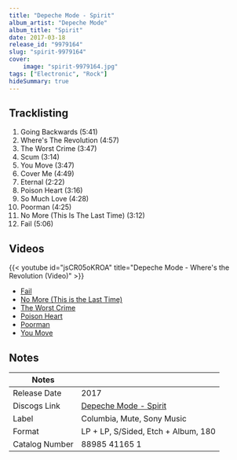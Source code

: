 ```yaml
---
title: "Depeche Mode - Spirit"
album_artist: "Depeche Mode"
album_title: "Spirit"
date: 2017-03-18
release_id: "9979164"
slug: "spirit-9979164"
cover:
    image: "spirit-9979164.jpg"
tags: ["Electronic", "Rock"]
hideSummary: true
---
```


## Tracklisting
1. Going Backwards (5:41)
2. Where's The Revolution (4:57)
3. The Worst Crime (3:47)
4. Scum (3:14)
5. You Move (3:47)
6. Cover Me (4:49)
7. Eternal (2:22)
8. Poison Heart (3:16)
9. So Much Love (4:28)
10. Poorman (4:25)
11. No More (This Is The Last Time) (3:12)
12. Fail (5:06)

## Videos
{{< youtube id="jsCR05oKROA" title="Depeche Mode - Where's the Revolution (Video)" >}}
- [Fail](https://www.youtube.com/watch?v=CuS0YN2QbtY)
- [No More (This is the Last Time)](https://www.youtube.com/watch?v=fFLG995mjnw)
- [The Worst Crime](https://www.youtube.com/watch?v=uvbWumV7vqE)
- [Poison Heart](https://www.youtube.com/watch?v=HmxTSKzA-jI)
- [Poorman](https://www.youtube.com/watch?v=ctqhElIpWfc)
- [You Move](https://www.youtube.com/watch?v=ohezg2Uq2Mw)

## Notes

| Notes          |             |
| ---------------| ----------- |
| Release Date   | 2017 |
| Discogs Link   | [Depeche Mode - Spirit](https://www.discogs.com/release/9979164) |
| Label          | Columbia, Mute, Sony Music |
| Format         | LP + LP, S/Sided, Etch + Album, 180 |
| Catalog Number | 88985 41165 1 |

